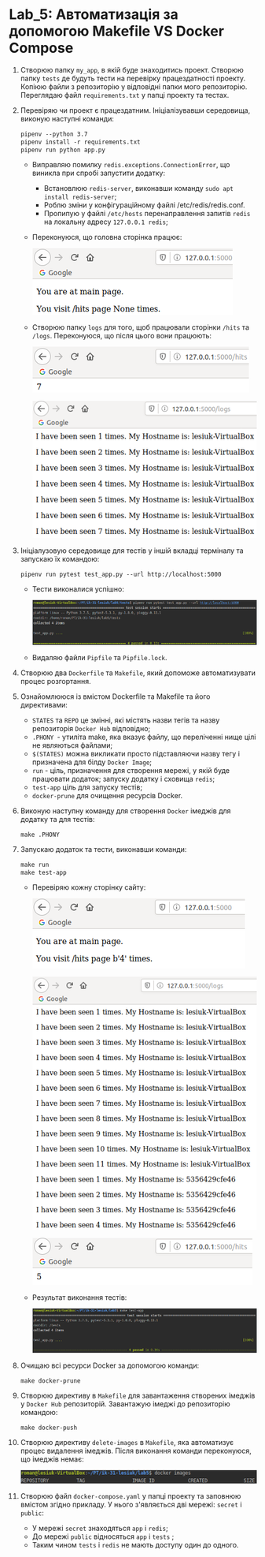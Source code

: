 # Lab_5: Автоматизація за допомогою Makefile VS Docker Compose

1. Створюю папку `my_app`, в якій буде знаходитись проект. Створюю папку `tests` де будуть тести на перевірку працездатності проекту. Копіюю файли з репозиторію у відповідні папки мого репозиторію. Переглядаю файл `requirements.txt` у папці проекту та тестах.
2. Перевіряю чи проект є працездатним. Ініціалізувавши середовища, виконую наступні команди:
    ```
    pipenv --python 3.7
    pipenv install -r requirements.txt
    pipenv run python app.py
    ```
   - Виправляю помилку `redis.exceptions.ConnectionError`, що виникла при спробі запустити додатку:
        - Встановлюю `redis-server`, виконавши команду `sudo apt install redis-server`;
        - Роблю зміни у конфігураційному файлі /etc/redis/redis.conf. 
        - Пропипую у файлі `/etc/hosts` перенаправлення запитів `redis` на локальну адресу `127.0.0.1 redis`;
   - Переконуюся, що головна сторінка працює:
   
     ![image](img/1.png)
   
   - Створюю папку `logs` для того, щоб працювали сторінки `/hits` та `/logs`. Переконуюся, що після цього вони працюють:
   
        ![image](img/12.png)
   
        ![image](img/13.png)
   
3. Ініціалузовую середовище для тестів у іншій вкладці терміналу та запускаю їх командою:
     ```
     pipenv run pytest test_app.py --url http://localhost:5000
     ```
   - Тести виконалися успішно:
   
     ![image](img/14.png)
    
    - Видаляю файли `Pipfile` та `Pipfile.lock`.
    
4. Створюю два `Dockerfile` та `Makefile`, який допоможе автоматизувати процес розгортання.
5. Ознайомлююся із вмістом Dockerfile та Makefile та його директивами:
    
    - `STATES` та `REPO` це змінні, які містять назви тегів та назву репозиторія `Docker Hub` відповідно;
    - `.PHONY `- утиліта make, яка вказує файлу, що переліченні нище цілі не являються файлами;
    - `$(STATES)` можна викликати просто підставляючи назву тегу і призначена для білду `Docker Image`;
    - `run` - ціль, призначення для створення мережі, у якій буде працювати додаток; запуску додатку і сховища `redis`;
    - `test-app` ціль для запуску тестів;
    - `docker-prune` для очищення ресурсів Docker.
    
6.  Виконую наступну команду для створення `Docker` імеджів для додатку та для тестів:
    ```
    make .PHONY
    ```
7. Запускаю додаток та тести, виконавши команди: 
    ```
    make run
    make test-app
    ```
   - Перевіряю кожну сторінку сайту:
   
     ![image](img/16.png)
     
     ![image](img/17.png)
     
     ![image](img/18.png)
     
   - Результат виконання тестів:
   
     ![image](img/15.png)
     
8. Очищаю всі ресурси Docker за допомогою команди:
    ```
    make docker-prune
    ```
9. Створюю директиву в `Makefile` для завантаження створених імеджів у `Docker Hub` репозиторій. Завантажую імеджі до репозиторію командою:
    ```
    make docker-push
    ```
10. Створюю директиву `delete-images` в `Makefile`, яка автоматизує процес видалення імеджів. Після виконання команди переконуюся, що імеджів немає:
     
     ![image](img/19.png)
     
11. Створюю файл `docker-compose.yaml` у папці проекту та заповнюю вмістом згідно прикладу. У нього з'являється дві мережі: `secret` і `public`:
     - У мережі `secret` знаходяться `app` і `redis`;
     - До мережі `public` відносяться `app` і `tests` ;
     - Таким чином `tests` i `redis` не мають доступу один до одного.
     



